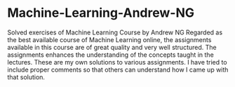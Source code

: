 # Machine-Learning-Andrew-NG
Solved exercises of Machine Learning Course by Andrew NG
Regarded as the best available course of Machine Learning online, 
the assignments available in this course are of great quality and very well structured.
The assignments enhances the understanding of the concepts taught in the lectures.
These are my own solutions to various assignments.
I have tried to include proper comments so that others can understand how I came up with 
that solution.
